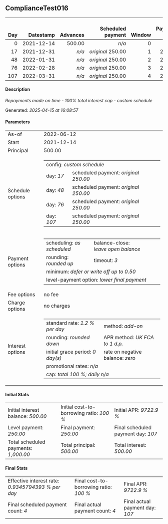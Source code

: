 <h2>ComplianceTest016</h2><table><thead style="vertical-align: bottom;"><th style="text-align: right;">Day</th><th style="text-align: right;">Datestamp</th><th style="text-align: right;">Advances</th><th style="text-align: right;">Scheduled payment</th><th style="text-align: right;">Window</th><th style="text-align: right;">Payment due</th><th style="text-align: right;">Actual payments</th><th style="text-align: right;">Generated payment</th><th style="text-align: right;">Net effect</th><th style="text-align: right;">Payment status</th><th style="text-align: right;">Balance status</th><th style="text-align: right;">Simple interest</th><th style="text-align: right;">New interest</th><th style="text-align: right;">New charges</th><th style="text-align: right;">Principal portion</th><th style="text-align: right;">Fee portion</th><th style="text-align: right;">Interest portion</th><th style="text-align: right;">Charges portion</th><th style="text-align: right;">Fee refund</th><th style="text-align: right;">Principal balance</th><th style="text-align: right;">Fee balance</th><th style="text-align: right;">Interest balance</th><th style="text-align: right;">Charges balance</th><th style="text-align: right;">Settlement figure</th><th style="text-align: right;">Fee refund if&nbsp;settled</th></thead><tr style="text-align: right;"><td class="ci00">0</td><td class="ci01" style="white-space: nowrap;">2021-12-14</td><td class="ci02">500.00</td><td class="ci03" style="white-space: nowrap;"><i>n/a<i></td><td class="ci04">0</td><td class="ci05">0.00</td><td class="ci06"><i>n/a</i></td><td class="ci07"><i>n/a</i></td><td class="ci08">0.00</td><td class="ci09"><i>none&nbsp;scheduled</i></td><td class="ci10">open</td><td class="ci13">0.0000</td><td class="ci14">0.0000</td><td class="ci15"><i>n/a</i></td><td class="ci16">0.00</td><td class="ci17">0.00</td><td class="ci18">0.00</td><td class="ci19">0.00</td><td class="ci20">0.00</td><td class="ci21">500.00</td><td class="ci22">0.00</td><td class="ci23">500.0000</td><td class="ci24">0.00</td><td class="ci25">500.00</td><td class="ci26">0.00</td></tr><tr style="text-align: right;"><td class="ci00">17</td><td class="ci01" style="white-space: nowrap;">2021-12-31</td><td class="ci02"><i>n/a</i></td><td class="ci03" style="white-space: nowrap;"><i>original</i> 250.00</td><td class="ci04">1</td><td class="ci05">250.00</td><td class="ci06"><i>confirmed</i>&nbsp;250.00</td><td class="ci07"><i>n/a</i></td><td class="ci08">250.00</td><td class="ci09"><i>payment&nbsp;made</i></td><td class="ci10">open</td><td class="ci13">102.0000</td><td class="ci14">0.0000</td><td class="ci15"><i>n/a</i></td><td class="ci16">0.00</td><td class="ci17">0.00</td><td class="ci18">250.00</td><td class="ci19">0.00</td><td class="ci20">0.00</td><td class="ci21">500.00</td><td class="ci22">0.00</td><td class="ci23">250.0000</td><td class="ci24">0.00</td><td class="ci25">352.00</td><td class="ci26">0.00</td></tr><tr style="text-align: right;"><td class="ci00">48</td><td class="ci01" style="white-space: nowrap;">2022-01-31</td><td class="ci02"><i>n/a</i></td><td class="ci03" style="white-space: nowrap;"><i>original</i> 250.00</td><td class="ci04">2</td><td class="ci05">250.00</td><td class="ci06"><i>confirmed</i>&nbsp;250.00</td><td class="ci07"><i>n/a</i></td><td class="ci08">250.00</td><td class="ci09"><i>payment&nbsp;made</i></td><td class="ci10">open</td><td class="ci13">186.0000</td><td class="ci14">0.0000</td><td class="ci15"><i>n/a</i></td><td class="ci16">0.00</td><td class="ci17">0.00</td><td class="ci18">250.00</td><td class="ci19">0.00</td><td class="ci20">0.00</td><td class="ci21">500.00</td><td class="ci22">0.00</td><td class="ci23">0.0000</td><td class="ci24">0.00</td><td class="ci25">288.00</td><td class="ci26">0.00</td></tr><tr style="text-align: right;"><td class="ci00">76</td><td class="ci01" style="white-space: nowrap;">2022-02-28</td><td class="ci02"><i>n/a</i></td><td class="ci03" style="white-space: nowrap;"><i>original</i> 250.00</td><td class="ci04">3</td><td class="ci05">250.00</td><td class="ci06"><i>confirmed</i>&nbsp;250.00</td><td class="ci07"><i>n/a</i></td><td class="ci08">250.00</td><td class="ci09"><i>payment&nbsp;made</i></td><td class="ci10">open</td><td class="ci13">168.0000</td><td class="ci14">0.0000</td><td class="ci15"><i>n/a</i></td><td class="ci16">250.00</td><td class="ci17">0.00</td><td class="ci18">0.00</td><td class="ci19">0.00</td><td class="ci20">0.00</td><td class="ci21">250.00</td><td class="ci22">0.00</td><td class="ci23">0.0000</td><td class="ci24">0.00</td><td class="ci25">206.00</td><td class="ci26">0.00</td></tr><tr style="text-align: right;"><td class="ci00">107</td><td class="ci01" style="white-space: nowrap;">2022-03-31</td><td class="ci02"><i>n/a</i></td><td class="ci03" style="white-space: nowrap;"><i>original</i> 250.00</td><td class="ci04">4</td><td class="ci05">250.00</td><td class="ci06"><i>confirmed</i>&nbsp;250.00</td><td class="ci07"><i>n/a</i></td><td class="ci08">250.00</td><td class="ci09"><i>payment&nbsp;made</i></td><td class="ci10">closed</td><td class="ci13">44.0000</td><td class="ci14">0.0000</td><td class="ci15"><i>n/a</i></td><td class="ci16">250.00</td><td class="ci17">0.00</td><td class="ci18">0.00</td><td class="ci19">0.00</td><td class="ci20">0.00</td><td class="ci21">0.00</td><td class="ci22">0.00</td><td class="ci23">0.0000</td><td class="ci24">0.00</td><td class="ci25">0.00</td><td class="ci26">0.00</td></tr></table><p><h4>Description</h4><i>Repayments made on time - 100% total interest cap - custom schedule</i></p><p>Generated: <i>2025-04-15 at 16:08:57</i></p><h4>Parameters</h4><table><tr><td>As-of</td><td>2022-06-12</td></tr><tr><td>Start</td><td>2021-12-14</td></tr><tr><td>Principal</td><td>500.00</td></tr><tr><td>Schedule options</td><td><table><tr><td colspan="2">config: <i>custom schedule</i></td></tr><tr><td>day: <i>17</i></td><td>scheduled payment: <i><i>original</i> 250.00</i></td></tr><tr><td>day: <i>48</i></td><td>scheduled payment: <i><i>original</i> 250.00</i></td></tr><tr><td>day: <i>76</i></td><td>scheduled payment: <i><i>original</i> 250.00</i></td></tr><tr><td>day: <i>107</i></td><td>scheduled payment: <i><i>original</i> 250.00</i></td></tr></table></td></tr><tr><td>Payment options</td><td><table><tr><td>scheduling: <i>as scheduled</i></td><td>balance-close: <i>leave&nbsp;open&nbsp;balance</i></td></tr><tr><td>rounding: <i>rounded up</i></td><td>timeout: <i>3</i></td></tr><tr><td colspan='2'>minimum: <i>defer&nbsp;or&nbsp;write&nbsp;off&nbsp;up&nbsp;to&nbsp;0.50</i></td></tr><tr><td colspan='2'>level-payment option: <i>lower&nbsp;final&nbsp;payment</i></td></tr></table></td></tr><tr><td>Fee options</td><td>no fee</td></tr><tr><td>Charge options</td><td>no charges</td></tr><tr><td>Interest options</td><td><table><tr><td>standard rate: <i>1.2 % per day</i></td><td>method: <i>add-on</i></td></tr><tr><td>rounding: <i>rounded down</i></td><td>APR method: <i>UK FCA to 1 d.p.</i></td></tr><tr><td>initial grace period: <i>0 day(s)</i></td><td>rate on negative balance: <i>zero</i></td></tr><tr><td colspan="2">promotional rates: <i><i>n/a</i></i></td></tr><tr><td colspan="2">cap: <i>total 100 %; daily <i>n/a</i></td></tr></table></td></tr></table><h4>Initial Stats</h4><table><tr><td>Initial interest balance: <i>500.00</i></td><td>Initial cost-to-borrowing ratio: <i>100 %</i></td><td>Initial APR: <i>9722.9 %</i></td></tr><tr><td>Level payment: <i>250.00</i></td><td>Final payment: <i>250.00</i></td><td>Final scheduled payment day: <i>107</i></td></tr><tr><td>Total scheduled payments: <i>1,000.00</i></td><td>Total principal: <i>500.00</i></td><td>Total interest: <i>500.00</i></td></tr></table><h4>Final Stats</h4><table><tr><td>Effective interest rate: <i>0.9345794393 % per day</i></td><td>Final cost-to-borrowing ratio: <i>100 %</i></td><td>Final APR: <i>9722.9 %</i></td></tr><tr><td>Final scheduled payment count: <i>4</i></td><td>Final actual payment count: <i>4</i></td><td>Final actual payment day: <i>107</i></td></tr></table>